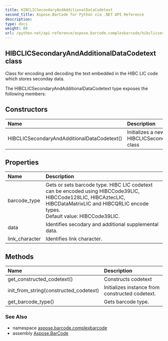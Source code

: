 ```yaml
---
title: HIBCLICSecondaryAndAdditionalDataCodetext
second_title: Aspose.BarCode for Python via .NET API Reference
description: 
type: docs
weight: 80
url: /python-net/api-reference/aspose.barcode.complexbarcode/hibclicsecondaryandadditionaldatacodetext/
---
```


## HIBCLICSecondaryAndAdditionalDataCodetext class

Class for encoding and decoding the text embedded in the HIBC LIC code which stores seconday data.

The HIBCLICSecondaryAndAdditionalDataCodetext type exposes the following members:
## Constructors
| Name | Description |
| :- | :- |
|HIBCLICSecondaryAndAdditionalDataCodetext()|Initializes a new instance of the HIBCLICSecondaryAndAdditionalDataCodetext class|
## Properties
| Name | Description |
| :- | :- |
|barcode_type|Gets or sets barcode type. HIBC LIC codetext can be encoded using HIBCCode39LIC, HIBCCode128LIC, HIBCAztecLIC, HIBCDataMatrixLIC and HIBCQRLIC encode types.<br/>            Default value: HIBCCode39LIC.|
|data|Identifies secodary and additional supplemental data.|
|link_character|Identifies link character.|
## Methods
| Name | Description |
| :- | :- |
|get_constructed_codetext()|Constructs codetext|
|init_from_string(constructed_codetext)|Initializes instance from constructed codetext.|
|get_barcode_type()|Gets barcode type.|

### See Also

* namespace [aspose.barcode.complexbarcode](/barcode/python-net/api-reference/aspose.barcode.complexbarcode/)
* assembly [Aspose.BarCode](/barcode/python-net/api-reference/)

